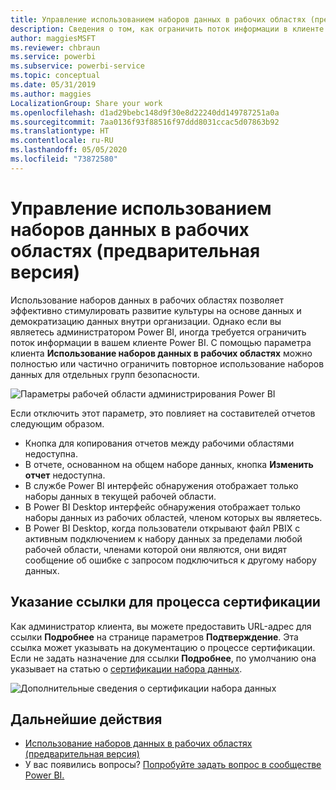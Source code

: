 ```yaml
---
title: Управление использованием наборов данных в рабочих областях (предварительная версия) — Power BI
description: Сведения о том, как ограничить поток информации в клиенте Power BI.
author: maggiesMSFT
ms.reviewer: chbraun
ms.service: powerbi
ms.subservice: powerbi-service
ms.topic: conceptual
ms.date: 05/31/2019
ms.author: maggies
LocalizationGroup: Share your work
ms.openlocfilehash: d1ad29bebc148d9f30e8d22240dd149787251a0a
ms.sourcegitcommit: 7aa0136f93f88516f97ddd8031ccac5d07863b92
ms.translationtype: HT
ms.contentlocale: ru-RU
ms.lasthandoff: 05/05/2020
ms.locfileid: "73872580"
---
```

# <a name="control-the-use-of-datasets-across-workspaces-preview"></a>Управление использованием наборов данных в рабочих областях (предварительная версия)

Использование наборов данных в рабочих областях позволяет эффективно стимулировать развитие культуры на основе данных и демократизацию данных внутри организации. Однако если вы являетесь администратором Power BI, иногда требуется ограничить поток информации в вашем клиенте Power BI. С помощью параметра клиента **Использование наборов данных в рабочих областях** можно полностью или частично ограничить повторное использование наборов данных для отдельных групп безопасности.

![Параметры рабочей области администрирования Power BI](media/service-datasets-admin-across-workspaces/power-bi-admin-workspace-settings.png)

Если отключить этот параметр, это повлияет на составителей отчетов следующим образом.

- Кнопка для копирования отчетов между рабочими областями недоступна. 
- В отчете, основанном на общем наборе данных, кнопка **Изменить отчет** недоступна.
- В службе Power BI интерфейс обнаружения отображает только наборы данных в текущей рабочей области.
- В Power BI Desktop интерфейс обнаружения отображает только наборы данных из рабочих областей, членом которых вы являетесь.
- В Power BI Desktop, когда пользователи открывают файл PBIX с активным подключением к набору данных за пределами любой рабочей области, членами которой они являются, они видят сообщение об ошибке с запросом подключиться к другому набору данных.

## <a name="provide-a-link-for-the-certification-process"></a>Указание ссылки для процесса сертификации

Как администратор клиента, вы можете предоставить URL-адрес для ссылки **Подробнее** на странице параметров **Подтверждение**.  Эта ссылка может указывать на документацию о процессе сертификации. Если не задать назначение для ссылки **Подробнее**, по умолчанию она указывает на статью о [сертификации набора данных](service-datasets-certify.md).

![Дополнительные сведения о сертификации набора данных](media/service-datasets-certify-promote/power-bi-dataset-learn-more-certification.png)

## <a name="next-steps"></a>Дальнейшие действия

- [Использование наборов данных в рабочих областях (предварительная версия)](service-datasets-across-workspaces.md)
- У вас появились вопросы? [Попробуйте задать вопрос в сообществе Power BI.](https://community.powerbi.com/)
